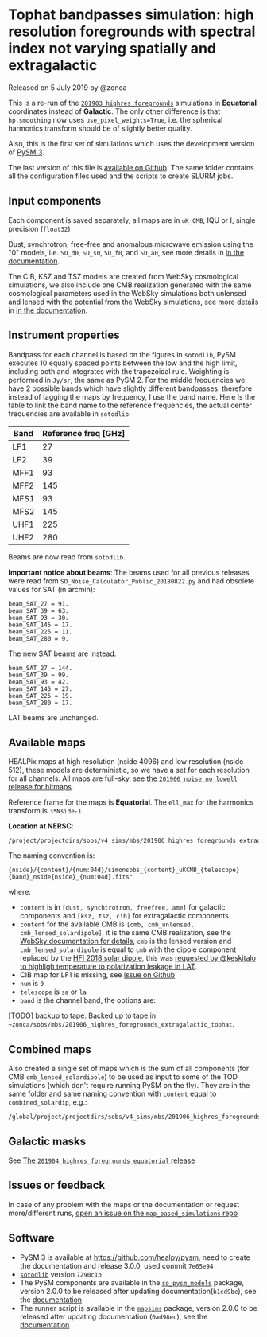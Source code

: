 Tophat bandpasses simulation: high resolution foregrounds with spectral index not varying spatially and extragalactic
=====================================================================================================================

Released on 5 July 2019 by @zonca

This is a re-run of the [`201903_highres_foregrounds`](https://github.com/simonsobs/map_based_simulations/tree/master/201903_highres_foregrounds) simulations in **Equatorial** coordinates instead of **Galactic**. The only other difference is that `hp.smoothing` now uses `use_pixel_weights=True`, i.e. the spherical harmonics transform should be of slightly better quality.

Also, this is the first set of simulations which uses the development version of [PySM 3](https://github.com/healpy/pysm).

The last version of this file is [available on Github](https://github.com/simonsobs/map_based_simulations/tree/master/201906_highres_foregrounds_extragalactic_tophat).
The same folder contains all the configuration files used and the scripts to create SLURM jobs.

## Input components

Each component is saved separately, all maps are in `uK_CMB`, IQU or I, single precision (`float32`)

Dust, synchrotron, free-free and anomalous microwave emission using the "0" models, i.e. `SO_d0`, `SO_s0`, `SO_f0`, and `SO_a0`, see more details in [in the documentation](https://so-pysm-models.readthedocs.io/en/latest/highres_templates.html#details-about-individual-models).

The CIB, KSZ and TSZ models are created from WebSky cosmological simulations, 
we also include one CMB realization generated with the same cosmological parameters used in the WebSky simulations both unlensed and lensed with the potential from the WebSky simulations,
see more details in [in the documentation](https://so-pysm-models.readthedocs.io/en/latest/models.html#websky).

## Instrument properties

Bandpass for each channel is based on the figures in `sotodlib`, PySM executes 10 equally spaced points between the low and the high limit, including both and integrates with the trapezoidal rule. Weighting is performed in `Jy/sr`, the same as PySM 2.
For the middle frequencies we have 2 possible bands which have slightly different bandpasses, therefore instead of tagging the maps by frequency, I use the band name.
Here is the table to link the band name to the reference frequencies, the actual center frequencies are available in `sotodlib`:

| Band | Reference freq [GHz] |
| ---- | -------------------- |
| LF1  | 27 |
| LF2  | 39 |
| MFF1 |  93 |
| MFF2 |  145 |
| MFS1 |  93 |
| MFS2 |  145 |
| UHF1 |  225 |
| UHF2 |  280 |

Beams are now read from `sotodlib`.

**Important notice about beams**: The beams used for all previous releases were read from `SO_Noise_Calculator_Public_20180822.py` and had obsolete values for SAT (in arcmin):

```
beam_SAT_27 = 91.
beam_SAT_39 = 63.
beam_SAT_93 = 30.
beam_SAT_145 = 17.
beam_SAT_225 = 11.
beam_SAT_280 = 9.
```

The new SAT beams are instead:

```
beam_SAT_27 = 144.
beam_SAT_39 = 99.
beam_SAT_93 = 42.
beam_SAT_145 = 27.
beam_SAT_225 = 19.
beam_SAT_280 = 17.
```

LAT beams are unchanged.

## Available maps

HEALPix maps at high resolution (nside 4096) and low resolution (nside 512), these models are deterministic, so we have
a set for each resolution for all channels. All maps are full-sky, see [the `201906_noise_no_lowell`  release for hitmaps](https://github.com/simonsobs/map_based_simulations/tree/master/201906_noise_no_lowell).

Reference frame for the maps is **Equatorial**.
The `ell_max` for the harmonics transform is `3*Nside-1`.

**Location at NERSC**:

    /project/projectdirs/sobs/v4_sims/mbs/201906_highres_foregrounds_extragalactic_tophat

The naming convention is:

    {nside}/{content}/{num:04d}/simonsobs_{content}_uKCMB_{telescope}{band}_nside{nside}_{num:04d}.fits"

where:

* `content` is in `[dust, synchtrotron, freefree, ame]` for galactic components and `[ksz, tsz, cib]` for extragalactic components
* `content` for the available CMB is `[cmb, cmb_unlensed, cmb_lensed_solardipole]`, it is the same CMB realization, see the [WebSky documentation for details](https://so-pysm-models.readthedocs.io/en/latest/models.html#websky), `cmb` is the lensed version and `cmb_lensed_solardipole` is equal to `cmb` with the dipole component replaced by the [HFI 2018 solar dipole](https://wiki.cosmos.esa.int/planck-legacy-archive/index.php/Map-making#HFI_2018_Solar_dipole), this was
  [requested by @keskitalo to highligh temperature to polarization leakage in LAT](https://github.com/simonsobs/so_pysm_models/issues/32#issuecomment-504481401). 
* CIB map for LF1 is missing, see [issue on Github](https://github.com/simonsobs/map_based_simulations/issues/17)
* `num` is `0`
* `telescope` is `sa` or `la`
* `band` is the channel band, the options are: 

[TODO] backup to tape. Backed up to tape in `~zonca/sobs/mbs/201906_highres_foregrounds_extragalactic_tophat`.

## Combined maps

Also created a single set of maps which is the sum of all components (for CMB `cmb_lensed_solardipole`) to be used as input to some of the TOD simulations (which don't require running PySM on the fly).
They are in the same folder and same naming convention with `content` equal to `combined_solardip`, e.g.:

    /global/project/projectdirs/sobs/v4_sims/mbs/201906_highres_foregrounds_extragalactic_tophat/512/combined_solardip/0000/simonsobs_combined_solardip_uKCMB_laMFF1_nside512_0000.fits

## Galactic masks

See [The `201904_highres_foregrounds_equatorial` release](https://github.com/simonsobs/map_based_simulations/tree/master/201904_highres_foregrounds_equatorial)

## Issues or feedback

In case of any problem with the maps or the documentation or request more/different runs, [open an issue on the `map_based_simulations` repo](https://github.com/simonsobs/map_based_simulations/issues)

## Software

* PySM 3 is available at <https://github.com/healpy/pysm>, need to create the documentation and release 3.0.0, used commit `7e65e94`
* [`sotodlib`](https://github.com/simonsobs/sotodlib) version `7290c1b`
* The PySM components are available in the [`so_pysm_models`](https://github.com/simonsobs/so_pysm_models) package, version 2.0.0 to be released after updating documentation(`b1cd9be`), see the [documentation](https://so-pysm-models.readthedocs.io/en/2.0.dev)
* The runner script is available in the [`mapsims`](https://github.com/simonsobs/mapsims) package, version 2.0.0 to be released after updating documentation (`0ad98ec`), see the [documentation](https://mapsims.readthedocs.io/en/2.0.dev)
